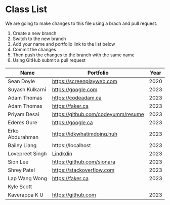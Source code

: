 # Class List

We are going to make changes to this file using a brach and pull request.

1. Create a new branch
2. Switch to the new branch
3. Add your name and portfolio link to the list below
4. Commit the changes
5. Then push the changes to the branch with the same name
6. Using GitHub submit a pull request


| Name                           | Portfolio                                                    | Year       |
| ------------------------------ | ------------------------------------------------------------ | ---------- |
| Sean Doyle                     | https://screenplayweb.com                                    | 2020       |
| Suyash Kulkarni                | https://google.com                                           | 2023       |
| Adam Thomas | https://codeadam.ca       | 2023 |
| Adam Thomas | https://faker.ca          | 2023 |
| Priyam Desai | https://github.com/codeyumm/resume | 2023 |
| Ederes Gure | https://google.ca         | 2023 |
| Erko Abdurahman | https://idkwhatimdoing.huh | 2023|
| Bailey Liang | https://localhost         | 2023 |
| Lovepreet Singh | [Lindkdin](https://www.linkedin.com/in/lovepreet-singh-b1771718a/)          | 2023 |
| Sion Lee | https://github.com/sionara | 2023 |
| Shrey Patel | https://stackoverflow.com | 2023 |
| Lap Wang Wong | https://faker.ca          | 2023 |
| Kyle Scott  | 
| Kaverappa K U | https://github.com        | 2023 |
